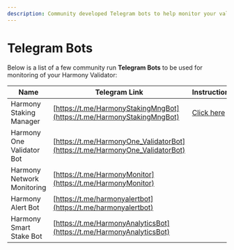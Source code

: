 ```yaml
---
description: Community developed Telegram bots to help monitor your validator
---
```


# Telegram Bots

Below is a list of a few community run **Telegram Bots** to be used for monitoring of your Harmony Validator:

| Name                       | Telegram Link                                                                | Instructions                                                                                                   |
| -------------------------- | ---------------------------------------------------------------------------- | -------------------------------------------------------------------------------------------------------------- |
| Harmony Staking Manager    | [https://t.me/HarmonyStakingMngBot](https://t.me/HarmonyStakingMngBot)       | [Click here](https://medium.com/chainode-tech/chainode-tech-launches-the-harmony-staking-manager-aec8b68555f8) |
| Harmony One Validator Bot  | [https://t.me/HarmonyOne_ValidatorBot](https://t.me/HarmonyOne_ValidatorBot) |                                                                                                                |
| Harmony Network Monitoring | [https://t.me/HarmonyMonitor](https://t.me/HarmonyMonitor)                   |                                                                                                                |
| Harmony Alert Bot          | [https://t.me/harmonyalertbot](https://t.me/harmonyalertbot)                 |                                                                                                                |
| Harmony Smart Stake Bot    | [https://t.me/HarmonyAnalyticsBot](https://t.me/HarmonyAnalyticsBot)         |                                                                                                                |

